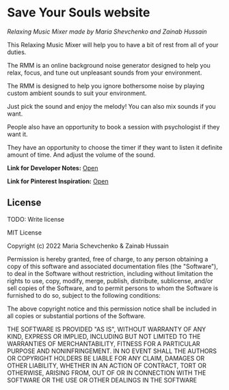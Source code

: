 # Save Your Souls website
*Relaxing Music Mixer made by Maria Shevchenko and Zainab Hussain*

This Relaxing Music Mixer will help you to have a bit of rest from all of your duties. 

The RMM is an online background noise generator designed to help you relax, focus, and tune out unpleasant sounds from your environment.

The RMM is designed to help you ignore bothersome noise by playing custom ambient sounds to suit your environment.

Just pick the sound and enjoy the melody! You can also mix sounds if you want. 

People also have an opportunity to book a session with psychologist if they want it.

They have an opportunity to choose the timer if they want to listen it definite amount of time. And adjust the volume of the sound.

**Link for Developer Notes:**
[Open](https://docs.google.com/document/d/1GCx6aglDNik7BVOAq9RYbSFUFjBPMUQEjVxlS_Pny00/edit?usp=sharing)

**Link for Pinterest Inspiration:**
[Open](https://www.pinterest.ru/shevchenkomasha134/music-mixer-inspo/)






## License

TODO: Write license

MIT License

Copyright (c) 2022  Maria Schevchenko & Zainab Hussain

Permission is hereby granted, free of charge, to any person obtaining a copy
of this software and associated documentation files (the "Software"), to deal
in the Software without restriction, including without limitation the rights
to use, copy, modify, merge, publish, distribute, sublicense, and/or sell
copies of the Software, and to permit persons to whom the Software is
furnished to do so, subject to the following conditions:

The above copyright notice and this permission notice shall be included in all
copies or substantial portions of the Software.

THE SOFTWARE IS PROVIDED "AS IS", WITHOUT WARRANTY OF ANY KIND, EXPRESS OR
IMPLIED, INCLUDING BUT NOT LIMITED TO THE WARRANTIES OF MERCHANTABILITY,
FITNESS FOR A PARTICULAR PURPOSE AND NONINFRINGEMENT. IN NO EVENT SHALL THE
AUTHORS OR COPYRIGHT HOLDERS BE LIABLE FOR ANY CLAIM, DAMAGES OR OTHER
LIABILITY, WHETHER IN AN ACTION OF CONTRACT, TORT OR OTHERWISE, ARISING FROM,
OUT OF OR IN CONNECTION WITH THE SOFTWARE OR THE USE OR OTHER DEALINGS IN THE
SOFTWARE
